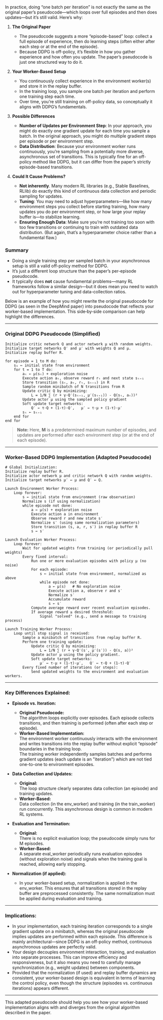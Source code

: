 In practice, doing “one batch per iteration” is not exactly the same as the original paper’s pseudocode—which loops over full episodes and then does updates—but it’s still valid. Here’s why:

1. **The Original Paper**  
   - The pseudocode suggests a more “episode-based” loop: collect a full episode of experience, then do learning steps (often either after each step or at the end of the episode).
   - Because DDPG is off-policy, it’s flexible in how you gather experience and how often you update. The paper’s pseudocode is just one structured way to do it.

2. **Your Worker-Based Setup**  
   - You continuously collect experience in the environment worker(s) and store it in the replay buffer.
   - In the training loop, you sample one batch per iteration and perform one training step each time.
   - Over time, you’re still training on off-policy data, so conceptually it aligns with DDPG’s fundamentals.  

3. **Possible Differences**  
   - **Number of Updates per Environment Step**: In your approach, you might do exactly one gradient update for each time you sample a batch. In the original approach, you might do multiple gradient steps per episode or per environment step.  
   - **Data Distribution**: Because your environment worker runs continuously, you’re sampling from a potentially more diverse, asynchronous set of transitions. This is typically fine for an off-policy method like DDPG, but it can differ from the paper’s strictly episode-based transitions.

4. **Could It Cause Problems?**  
   - **Not inherently**. Many modern RL libraries (e.g., Stable Baselines, RLlib) do exactly this kind of continuous data collection and periodic sampling for updates.  
   - **Tuning**: You may need to adjust hyperparameters—like how many environment steps you collect before starting training, how many updates you do per environment step, or how large your replay buffer is—to stabilize learning.  
   - **Ensuring Enough Data**: Make sure you’re not training too soon with too few transitions or continuing to train with outdated data distribution. (But again, that’s a hyperparameter choice rather than a fundamental flaw.)

### **Summary**

- Doing a single training step per sampled batch in your asynchronous setup is still a valid off-policy method for DDPG.  
- It’s just a different loop structure than the paper’s per-episode pseudocode.  
- It typically does **not** cause fundamental problems—many RL frameworks follow a similar design—but it does mean you need to watch out for hyperparameter tuning and data-collection ratios.

Below is an example of how you might rewrite the original pseudocode for DDPG (as seen in the DeepMind paper) into pseudocode that reflects your worker‐based implementation. This side‐by‐side comparison can help highlight the differences.

---

### **Original DDPG Pseudocode (Simplified)**

```plaintext
Initialize critic network Q and actor network μ with random weights.
Initialize target networks Q′ and μ′ with weights Q and μ.
Initialize replay buffer R.

for episode = 1 to M do:
    s₁ ← initial state from environment
    for t = 1 to T do:
        aₜ ← μ(sₜ) + exploration noise
        Execute action aₜ, observe reward rₜ and next state sₜ₊₁
        Store transition (sₜ, aₜ, rₜ, sₜ₊₁) in R
        Sample random minibatch of N transitions from R
        Update critic Q by minimizing:
            L = 1/N ∑ (r + γ·Q′(sₜ₊₁, μ′(sₜ₊₁)) - Q(sₜ, aₜ))²
        Update actor μ using the sampled policy gradient
        Soft update target networks:
            Q′ ← τ·Q + (1-τ)·Q′,   μ′ ← τ·μ + (1-τ)·μ′
        sₜ ← sₜ₊₁
    end for
end for
```

> **Note:** Here, **M** is a predetermined maximum number of episodes, and updates are performed after each environment step (or at the end of each episode).

---

### **Worker-Based DDPG Implementation (Adapted Pseudocode)**

```plaintext
# Global Initialization:
Initialize replay buffer R.
Initialize actor network μ and critic network Q with random weights.
Initialize target networks μ′ ← μ and Q′ ← Q.

Launch Environment Worker Process:
    Loop forever:
        s ← initial state from environment (raw observation)
        Normalize s (if using normalization)
        while episode not done:
            a ← μ(s) + exploration noise
            Execute action a in environment
            Observe reward r and new state s′
            Normalize s′ (using same normalization parameters)
            Store transition (s, a, r, s′) in replay buffer R
            s ← s′

Launch Evaluation Worker Process:
    Loop forever:
        Wait for updated weights from training (or periodically pull weights)
        Every fixed interval:
            Run one or more evaluation episodes with policy μ (no noise)
            For each episode:
                s ← initial state from environment, normalized as above
                while episode not done:
                    a ← μ(s)   # No exploration noise
                    Execute action a, observe r and s′
                    Normalize s′
                    Accumulate reward
                    s ← s′
            Compute average reward over recent evaluation episodes.
            If average reward ≥ desired threshold:
                Signal "solved" (e.g., send a message to training process)

Launch Training Worker Process:
    Loop until stop signal is received:
        Sample a minibatch of transitions from replay buffer R.
        Perform one training update:
            Update critic Q by minimizing:
                L = 1/N ∑ (r + γ·Q′(s′, μ′(s′)) - Q(s, a))²
            Update actor μ using the policy gradient.
            Soft update target networks:
                μ′ ← τ·μ + (1-τ)·μ′,   Q′ ← τ·Q + (1-τ)·Q′
        Every fixed number of iterations (or steps):
            Send updated weights to the environment and evaluation workers.
```

---

### **Key Differences Explained:**

- **Episode vs. Iteration:**
  - **Original Pseudocode:**  
    The algorithm loops explicitly over episodes. Each episode collects transitions, and then training is performed (often after each step or episode).
  - **Worker-Based Implementation:**  
    The environment worker continuously interacts with the environment and writes transitions into the replay buffer without explicit “episode” boundaries in the training loop.  
    The training worker independently samples batches and performs gradient updates (each update is an "iteration") which are not tied one-to-one to environment episodes.

- **Data Collection and Updates:**
  - **Original:**  
    The loop structure clearly separates data collection (an episode) and training updates.
  - **Worker-Based:**  
    Data collection (in the env_worker) and training (in the train_worker) run concurrently. This asynchronous design is common in modern RL systems.

- **Evaluation and Termination:**
  - **Original:**  
    There is no explicit evaluation loop; the pseudocode simply runs for M episodes.
  - **Worker-Based:**  
    A separate eval_worker periodically runs evaluation episodes (without exploration noise) and signals when the training goal is reached, allowing early stopping.

- **Normalization (if applied):**
  - In your worker-based setup, normalization is applied in the env_worker. This ensures that all transitions stored in the replay buffer are preprocessed consistently. The same normalization must be applied during evaluation and training.

---

### **Implications:**

- In your implementation, each training iteration corresponds to a single gradient update on a minibatch, whereas the original pseudocode implies updates are performed within each episode. This difference is mainly architectural—since DDPG is an off-policy method, continuous asynchronous updates are perfectly valid.
- Your design decouples environment interaction, training, and evaluation into separate processes. This can improve efficiency and responsiveness, but it also means you need to carefully manage synchronization (e.g., weight updates) between components.
- Provided that the normalization (if used) and replay buffer dynamics are consistent, your worker-based design is equivalent in terms of learning the control policy, even though the structure (episodes vs. continuous iterations) appears different.

---

This adapted pseudocode should help you see how your worker-based implementation aligns with and diverges from the original algorithm described in the paper.